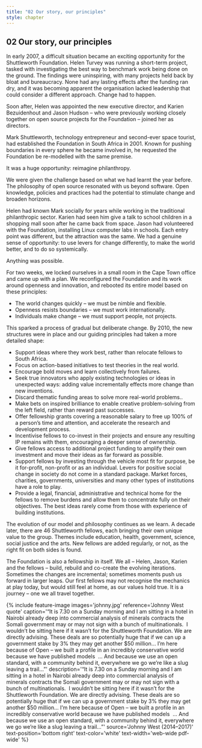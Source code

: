 ```yaml
---
title: "02 Our story, our principles"
style: chapter
---
```


## **02** Our story, our principles

In early 2007, a difficult situation became an exciting opportunity for the Shuttleworth Foundation. Helen Turvey was running a short-term project, tasked with investigating the best way to benchmark work being done on the ground. The findings were uninspiring, with many projects held back by bloat and bureaucracy. None had any lasting effects after the funding ran dry, and it was becoming apparent the organisation lacked leadership that could consider a different approach. Change had to happen.

Soon after, Helen was appointed the new executive director, and Karien Bezuidenhout and Jason Hudson – who were previously working closely together on open source projects for the Foundation – joined her as directors.

Mark Shuttleworth, technology entrepreneur and second-ever space tourist, had established the Foundation in South Africa in 2001. Known for pushing boundaries in every sphere he became involved in, he requested the Foundation be re-modelled with the same premise.

It was a huge opportunity: reimagine philanthropy.

We were given the challenge based on what we had learnt the year before. The philosophy of open source resonated with us beyond software. Open knowledge, policies and practices had the potential to stimulate change and broaden horizons.

Helen had known Mark socially for years while working in the traditional philanthropic sector. Karien had seen him give a talk to school children in a shopping mall soon after he came back from space. Jason had volunteered with the Foundation, installing Linux computer labs in schools. Each entry point was different, but the attraction was the same. We had a genuine sense of opportunity: to use levers for change differently, to make the world better, and to do so systemically.

Anything was possible.

For two weeks, we locked ourselves in a small room in the Cape Town office and came up with a plan. We reconfigured the Foundation and its work around openness and innovation, and rebooted its entire model based on these principles:

- The world changes quickly – we must be nimble and flexible.
- Openness resists boundaries – we must work internationally.
- Individuals make change – we must support people, not projects.

This sparked a process of gradual but deliberate change. By 2010, the new structures were in place and our guiding principles had taken a more detailed shape:

- Support ideas where they work best, rather than relocate fellows to South Africa.
- Focus on action-based initiatives to test theories in the real world.
- Encourage bold moves and learn collectively from failures.
- Seek true innovators who apply existing technologies or ideas in unexpected ways: adding value incrementally effects more change than new inventions.
- Discard thematic funding areas to solve more real-world problems..
- Make bets on inspired brilliance to enable creative problem-solving from the left field, rather than reward past successes.
- Offer fellowship grants covering a reasonable salary to free up 100% of a person’s time and attention, and accelerate the research and development process.
- Incentivise fellows to co-invest in their projects and ensure any resulting IP remains with them, encouraging a deeper sense of ownership.
- Give fellows access to additional project funding to amplify their own investment and move their ideas as far forward as possible.
- Support fellows by investing through the vehicle most fit for purpose, be it for-profit, non-profit or as an individual. Levers for positive social change in society do not come in a standard package. Market forces, charities, governments, universities and many other types of institutions have a role to play.
- Provide a legal, financial, administrative and technical home for the fellows to remove burdens and allow them to concentrate fully on their objectives. The best ideas rarely come from those with experience of building institutions.

The evolution of our model and philosophy continues as we learn. A decade later, there are 46 Shuttleworth fellows, each bringing their own unique value to the group. Themes include education, health, government, science, social justice and the arts. New fellows are added regularly, or not, as the right fit on both sides is found.

The Foundation is also a fellowship in itself. We all – Helen, Jason, Karien and the fellows – build, rebuild and co-create the evolving iterations. Sometimes the changes are incremental; sometimes moments push us forward in larger leaps. Our first fellows may not recognise the mechanics at play today, but would still feel at home, as our values hold true. It is a journey – one we all travel together.

{% include feature-image
   images='johnny.jpg'
   reference='Johnny West quote'
   caption='“It is 7.30 on a Sunday morning and I am sitting in a hotel in Nairobi already deep into commer&shy;cial analysis of minerals contracts the Somali government may or may not sign with a bunch of multinationals.  I wouldn’t be sitting here if it wasn’t for the Shuttleworth Foundation. We are directly advising. These deals are so potentially huge that if we can up a government stake by 3% they may get another $50 million... I’m here because of Open – we built a profile in an incredibly conservative world because we have published models  … And because we use an open standard, with a community behind it, every&shy;where we go we’re like a slug leaving a trail…”'
   description='“It is 7.30 on a Sunday morning and I am sitting in a hotel in Nairobi already deep into commercial analysis of minerals contracts the Somali government may or may not sign with a bunch of multinationals.  I wouldn’t be sitting here if it wasn’t for the Shuttleworth Foundation. We are directly advising. These deals are so potentially huge that if we can up a government stake by 3% they may get another $50 million... I’m here because of Open – we built a profile in an incredibly conservative world because we have published models  … And because we use an open standard, with a community behind it, everywhere we go we’re like a slug leaving a trail…”'
   source='Johnny West (2014–2017)'
   text-position='bottom right'
   text-color='white'
   text-width='web-wide pdf-wide'
%}
